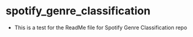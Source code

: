 # spotify_genre_classification
- This is a test for the ReadMe file for Spotify Genre Classification repo
